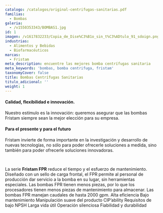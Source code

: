 ```yaml
---
catalogo: /catalogos/original-centrifugas-sanitarias.pdf
familias:
  - Bombas
galeria:
  - /v1550353343/BOMBAS1.jpg
id: 1
imagen: /v1617832233/Copia_de_Dise%C3%B1o_sin_t%C3%ADtulo_91_sdoign.png
industrias:
  - Alimentos y Bebidas
  - Biofarmacéuticos
marcas:
  - Fristam
meta_description: encuentre las mejores bomba centrífugas sanitaria
meta_keywords: 'bombas, bomba centrifuga, fristam'
taxonomyCover: false
title: Bombas Centrífugas Sanitarias
titulo_adicional: ''
weight: 1
---
```



<h4>Calidad, flexibilidad e innovación.</h4>
<p>Nuestro estímulo es la innovación: queremos asegurar que las bombas Fristam siempre sean la mejor elección para su empresa.</p>
<h4>Para el presente y para el futuro</h4>
<p>Fristam invierte de forma importante en la investigación y desarrollo de nuevas tecnologías, no sólo para poder ofrecerle soluciones a medida, sino también para poder ofrecerle soluciones innovadoras. </p>
<p> </p>

La serie **Fristam FPR** reduce el tiempo y el esfuerzo de mantenimiento. Diseñado con un sello de carga frontal, el FPR permite al personal de producción dar servicio a la bomba en su lugar, sin herramientas especiales. Las bombas FPR tienen menos piezas, por lo que los procesadores tienen menos piezas de mantenimiento para almacenar. Las bombas FPR manejan caudales de hasta 2000 gpm. Alta eficiencia Bajo mantenimiento Manipulación suave del producto CIP’ability Requisitos de bajo NPSH Larga vida útil Operación silenciosa Fiabilidad y durabilidad
